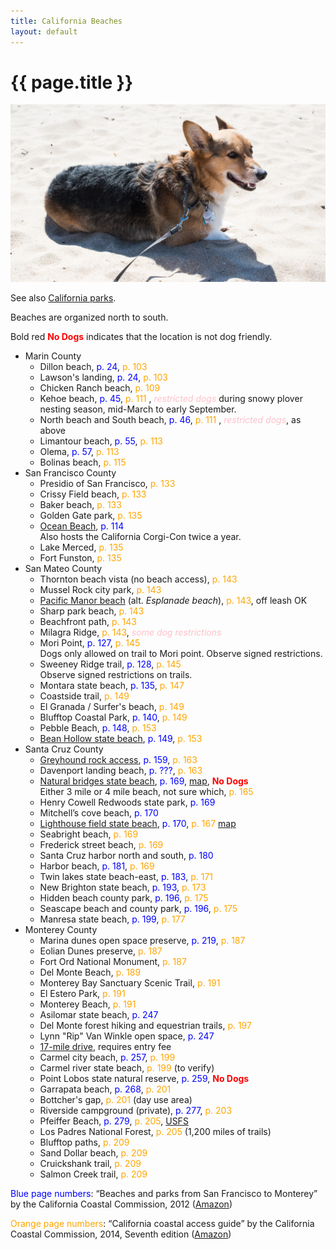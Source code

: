 ```yaml
---
title: California Beaches
layout: default
---
```


# {{ page.title }}

<img src="beach_dog-01.jpg">

See also [California parks](california_parks.html).

Beaches are organized north to south.

Bold red <span style="color: red; font-weight: bold;">No Dogs</span> indicates that the location is not dog friendly.

* Marin County
  * Dillon beach, <span style="color: blue;">p. 24</span>, <span style="color: orange;">p. 103</span>
  * Lawson's landing, <span style="color: blue;">p. 24</span>, <span style="color: orange;">p. 103</span> 
  * Chicken Ranch beach, <span style="color: orange;">p. 109</span> 
  * Kehoe beach, <span style="color: blue;">p. 45</span>, <span style="color: orange;">p. 111</span> , <span style="color: pink;"><i>restricted dogs</i></span> during snowy plover nesting season, mid-March to early September.
  * North beach and South beach, <span style="color: blue;">p. 46</span>, <span style="color: orange;">p. 111</span> , <span style="color: pink;"><i>restricted dogs</i></span>, as above
  * Limantour beach, <span style="color: blue;">p. 55</span>, <span style="color: orange;">p. 113</span> 
  * Olema, <span style="color: blue;">p. 57</span>, <span style="color: orange;">p. 113</span> 
  * Bolinas beach, <span style="color: orange;">p. 115</span> 
* San Francisco County
  * Presidio of San Francisco, <span style="color: orange;">p. 133</span>
  * Crissy Field beach, <span style="color: orange;">p. 133</span>
  * Baker beach, <span style="color: orange;">p. 133</span>
  * Golden Gate park, <span style="color: orange;">p. 135</span>
  * [Ocean Beach](ca/ocean_beach/), <span style="color:blue;">p. 114</span><br/>
    Also hosts the California Corgi-Con twice a year.
  * Lake Merced, <span style="color: orange;">p. 135</span>
  * Fort Funston, <span style="color: orange;">p. 135</span>
* San Mateo County
  * Thornton beach vista (no beach access), <span style="color: orange;">p. 143</span> 
  * Mussel Rock city park, <span style="color: orange;">p. 143</span> 
  * [Pacific Manor beach](ca/pacific_manor/) (alt. <i>Esplanade beach</i>), <span style="color: orange;">p. 143</span>, off leash OK
  * Sharp park beach, <span style="color: orange;">p. 143</span> 
  * Beachfront path, <span style="color: orange;">p. 143</span> 
  * Milagra Ridge, <span style="color: orange;">p. 143</span>, <span style="color: pink;"><i>some dog restrictions</i></span>
  * Mori Point, <span style="color:blue;">p. 127</span>, <span style="color: orange;">p. 145</span> <br/>
    Dogs only allowed on trail to Mori point.  Observe signed restrictions.
  * Sweeney Ridge trail, <span style="color:blue;">p. 128</span>, <span style="color: orange;">p. 145</span> <br/>
    Observe signed restrictions on trails.
  * Montara state beach, <span style="color:blue;">p. 135</span>, <span style="color: orange;">p. 147</span> 
  * Coastside trail, <span style="color: orange;">p. 149</span>
  * El Granada / Surfer's beach, <span style="color: orange;">p. 149</span>
  * Blufftop Coastal Park, <span style="color:blue;">p. 140</span>, <span style="color: orange;">p. 149</span>
  * Pebble Beach, <span style="color:blue;">p. 148</span>, <span style="color: orange;">p. 153</span>
  * [Bean Hollow state beach](ca/bean_hollow/), <span style="color:blue;">p. 149</span>, <span style="color: orange;">p. 153</span>
* Santa Cruz County
  * [Greyhound rock access](ca/greyhound_sc/), <span style="color:blue;">p. 159</span>, <span style="color: orange;">p. 163</span>
  * Davenport landing beach, <span style="color:blue;">p. ???</span>, <span style="color: orange;">p. 163</span>
  * [Natural bridges state beach](ca/natural_bridges/), <span style="color:blue;">p. 169</span>, [map](https://www.google.com/maps/place/36%C2%B057'59.8%22N+122%C2%B007'23.3%22W/@36.966619,-122.1253337,644m/data=!3m2!1e3!4b1!4m5!3m4!1s0x0:0x0!8m2!3d36.966619!4d-122.123145), <span style="color: red; font-weight: bold;">No Dogs</span><br/>
    Either 3 mile or 4 mile beach, not sure which, <span style="color: orange;">p. 165</span>
  * Henry Cowell Redwoods state park, <span style="color:blue;">p. 169</span>
  * Mitchell’s cove beach, <span style="color:blue;">p. 170</span>
  * [Lighthouse field state beach](ca/light_house_sc/), <span style="color:blue;">p. 170</span>, <span style="color: orange;">p. 167</span> [map](https://www.google.com/maps/@36.9520558,-122.0269861,675m/data=!3m1!1e3)
  * Seabright beach, <span style="color: orange;">p. 169</span>
  * Frederick street beach, <span style="color: orange;">p. 169</span>
  * Santa Cruz harbor north and south, <span style="color:blue;">p. 180</span>
  * Harbor beach, <span style="color:blue;">p. 181</span>, <span style="color: orange;">p. 169</span>
  * Twin lakes state beach-east, <span style="color:blue;">p. 183</span>, <span style="color: orange;">p. 171</span>
  * New Brighton state beach, <span style="color:blue;">p. 193</span>, <span style="color: orange;">p. 173</span>
  * Hidden beach county park, <span style="color:blue;">p. 196</span>, <span style="color: orange;">p. 175</span>
  * Seascape beach and county park, <span style="color:blue;">p. 196</span>, <span style="color: orange;">p. 175</span>
  * Manresa state beach, <span style="color:blue;">p. 199</span>, <span style="color: orange;">p. 177</span>
* Monterey County
  * Marina dunes open space preserve, <span style="color: blue;">p. 219</span>, <span style="color: orange;">p. 187</span>
  * Eolian Dunes preserve, <span style="color: orange;">p. 187</span>
  * Fort Ord National Monument, <span style="color: orange;">p. 187</span>
  * Del Monte Beach, <span style="color: orange;">p. 189</span>
  * Monterey Bay Sanctuary Scenic Trail, <span style="color: orange;">p. 191</span>
  * El Estero Park, <span style="color: orange;">p. 191</span>
  * Monterey Beach, <span style="color: orange;">p. 191</span>
  * Asilomar state beach, <span style="color: blue;">p. 247</span>
  * Del Monte forest hiking and equestrian trails, <span style="color: orange;">p. 197</span>
  * Lynn "Rip" Van Winkle open space, <span style="color: blue;">p. 247</span>
  * [17-mile drive](ca/17_mile/), requires entry fee
  * Carmel city beach, <span style="color: blue;">p. 257</span>, <span style="color: orange;">p. 199</span>
  * Carmel river state beach, <span style="color: orange;">p. 199</span> (to verify)
  * Point Lobos state natural reserve, <span style="color: blue;">p. 259</span>, <span style="color: red; font-weight: bold;">No Dogs</span>
  * Garrapata beach, <span style="color: blue;">p. 268</span>, <span style="color: orange;">p. 201</span>
  * Bottcher's gap, <span style="color: orange;">p. 201</span> (day use area)
  * Riverside campground (private), <span style="color: blue;">p. 277</span>, <span style="color: orange;">p. 203</span>
  * Pfeiffer Beach, <span style="color: blue;">p. 279</span>, <span style="color: orange;">p. 205</span>, [USFS](http://www.fs.usda.gov/recarea/lpnf/recarea/?recid=10918)
  * Los Padres National Forest, <span style="color: orange;">p. 205</span> (1,200 miles of trails)
  * Blufftop paths, <span style="color: orange;">p. 209</span>
  * Sand Dollar beach, <span style="color: orange;">p. 209</span>
  * Cruickshank trail, <span style="color: orange;">p. 209</span>
  * Salmon Creek trail, <span style="color: orange;">p. 209</span>

<span style="color: blue;">Blue page numbers</span>: “Beaches and parks from San Francisco to Monterey” by the California Coastal Commission, 2012 ([Amazon](https://www.google.com/url?q=https://www.amazon.com/Beaches-Parks-San-Francisco-Monterey/dp/0520271572/ref%3Dsr_1_1?ie%3DUTF8%26qid%3D1469980810%26sr%3D8-1%26keywords%3Dbeaches%2Band%2Bparks%2Bfrom%2Bsan%2Bfrancisco%2Bto%2Bmonterey&sa=D&ust=1469986799460000&usg=AFQjCNHtKoE4iEpxkr5VazokMmIMazq93w))

<span style="color: orange;">Orange page numbers</span>: “California coastal access guide” by the California Coastal Commission, 2014, Seventh edition ([Amazon](https://www.google.com/url?q=https://www.amazon.com/California-Coastal-Access-Guide-Commis/dp/0520278178/ref%3Dpd_sim_14_4?ie%3DUTF8%26dpID%3D51-vX3cfwDL%26dpSrc%3Dsims%26preST%3D_AC_UL160_SR112%252C160_%26psc%3D1%26refRID%3DKD0G4GTKDAY687WEZDEE&sa=D&ust=1469986799463000&usg=AFQjCNHVAJvRplsz5G9YHo27opdTI6Tqnw))


